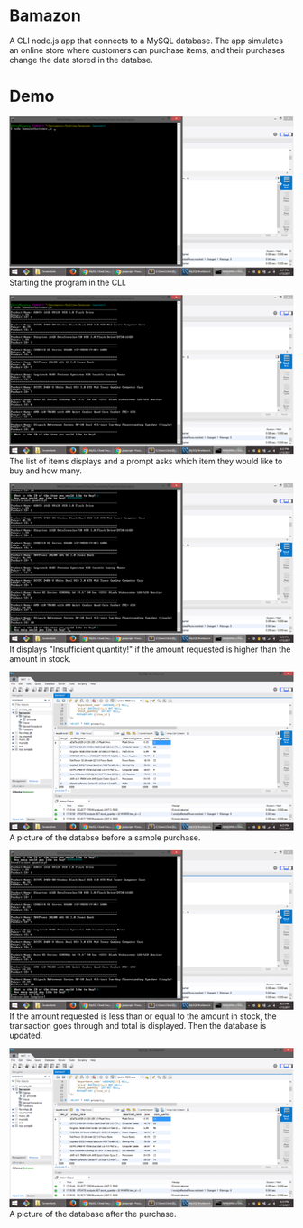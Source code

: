 # Bamazon
A CLI node.js app that connects to a MySQL database.
The app simulates an online store where customers can purchase items, and their purchases change the data stored in the databse.

# Demo

![Screenshot1](https://github.com/cl2112/Bamazon/blob/master/screenshots/Screenshot%20(15).png)
Starting the program in the CLI.

![Screenshot2](https://github.com/cl2112/Bamazon/blob/master/screenshots/Screenshot%20(16).png)
The list of items displays and a prompt asks which item they would like to buy and how many.

![Screenshot3](https://github.com/cl2112/Bamazon/blob/master/screenshots/Screenshot%20(17).png)
It displays "Insufficient quantity!" if the amount requested is higher than the amount in stock.

![Screenshot4](https://github.com/cl2112/Bamazon/blob/master/screenshots/Screenshot%20(19).png)
A picture of the databse before a sample purchase.

![Screenshot5](https://github.com/cl2112/Bamazon/blob/master/screenshots/Screenshot%20(20).png)
If the amount requested is less than or equal to the amount in stock, the transaction goes through and total is displayed.
Then the database is updated.

![Screenshot6](https://github.com/cl2112/Bamazon/blob/master/screenshots/Screenshot%20(21).png)
A picture of the database after the purchase.
